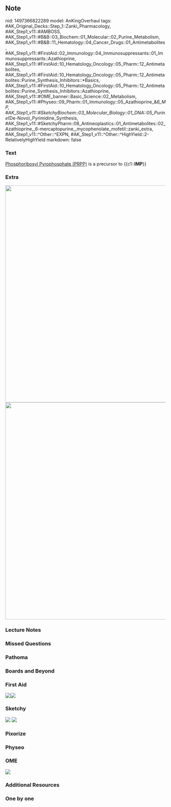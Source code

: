 ## Note
nid: 1497366822289
model: AnKingOverhaul
tags: #AK_Original_Decks::Step_1::Zanki_Pharmacology, #AK_Step1_v11::#AMBOSS, #AK_Step1_v11::#B&B::03_Biochem::01_Molecular::02_Purine_Metabolism, #AK_Step1_v11::#B&B::11_Hematology::04_Cancer_Drugs::01_Antimetabolites, #AK_Step1_v11::#FirstAid::02_Immunology::04_Immunosuppressants::01_Immunosuppressants::Azathioprine, #AK_Step1_v11::#FirstAid::10_Hematology_Oncology::05_Pharm::12_Antimetabolites, #AK_Step1_v11::#FirstAid::10_Hematology_Oncology::05_Pharm::12_Antimetabolites::Purine_Synthesis_Inhibitors::*Basics, #AK_Step1_v11::#FirstAid::10_Hematology_Oncology::05_Pharm::12_Antimetabolites::Purine_Synthesis_Inhibitors::Azathioprine, #AK_Step1_v11::#OME_banner::Basic_Science::02_Metabolism, #AK_Step1_v11::#Physeo::09_Pharm::01_Immunology::05_Azathioprine_&_6_MP, #AK_Step1_v11::#SketchyBiochem::03_Molecular_Biology::01_DNA::05_Purine_(De-Novo)_Pyrimidine_Synthesis, #AK_Step1_v11::#SketchyPharm::08_Antineoplastics::01_Antimetabolites::02_Azathioprine,_6-mercaptopurine,_mycophenolate_mofetil::zanki_extra, #AK_Step1_v11::^Other::^EXPN, #AK_Step1_v11::^Other::^HighYield::2-RelativelyHighYield
markdown: false

### Text
<div>
  <div>
    <u>Phosphoribosyl Pyrophosphate (PRPP)</u> is a precursor to
    {{c1::<b>IMP</b>}}
  </div>
</div>

### Extra
<img src="paste-24446953848833.jpg" style="width: 682px;">
<div>
  <i><img src="paste-50096498540545.jpg" style="width: 682px;"></i>
</div>

### Lecture Notes


### Missed Questions


### Pathoma


### Boards and Beyond


### First Aid
<img src="paste-160206575108099.jpg"><img src=
"paste-55825984913411.jpg">

### Sketchy
<img src="Purine%20(De-Novo)%20and%20Pyrimidine%20Synthesis.png">
<img src="Screen%20Shot%202022-01-30%20at%2011.23.07%20AM.png">

### Pixorize


### Physeo


### OME
<div class="ome-widget">
  <a href=
  "https://onlinemeded.org/spa/metabolism?ref=anki"><img src=
  "_OME_AnkiFlashcards_Topic_5.png"></a>
</div>

### Additional Resources


### One by one

